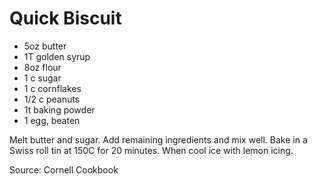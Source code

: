 # Quick Biscuit

* 5oz butter
* 1T golden syrup
* 8oz flour
* 1 c sugar
* 1 c cornflakes
* 1/2 c peanuts
* 1t baking powder
* 1 egg, beaten

Melt butter and sugar.  Add remaining ingredients and mix well.  Bake in a Swiss roll tin at 150C for 20 minutes.  When cool ice with lemon icing.

Source: Cornell Cookbook

